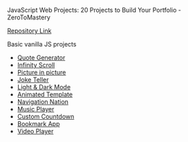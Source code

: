 JavaScript Web Projects: 20 Projects to Build Your Portfolio - ZeroToMastery

[Repository Link](https://github.com/connorjnel/20-js-projects-ztm)

Basic vanilla JS projects

- [Quote Generator](https://connorjnel.github.io/20-js-projects-ztm/quote-generator/)
- [Infinity Scroll](https://connorjnel.github.io/20-js-projects-ztm/infinity-scroll/)
- [Picture in picture](https://connorjnel.github.io/20-js-projects-ztm/picture-in-picture/)
- [Joke Teller](https://connorjnel.github.io/20-js-projects-ztm/joke-teller/)
- [Light & Dark Mode](https://connorjnel.github.io/20-js-projects-ztm/light-dark-mode/)
- [Animated Template](https://connorjnel.github.io/20-js-projects-ztm/animated-template/)
- [Navigation Nation](https://connorjnel.github.io/20-js-projects-ztm/navigation-nation/)
- [Music Player](https://connorjnel.github.io/20-js-projects-ztm/music-player/)
- [Custom Countdown](https://connorjnel.github.io/20-js-projects-ztm/custom-countdown/)
- [Bookmark App](https://connorjnel.github.io/20-js-projects-ztm/book-keeper/)
- [Video Player](https://connorjnel.github.io/20-js-projects-ztm/video-player/)
